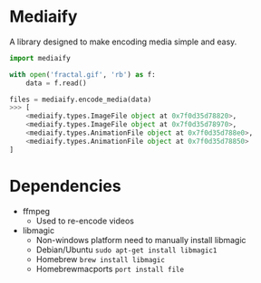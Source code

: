 # Mediaify

A library designed to make encoding media simple and easy.

```python
import mediaify

with open('fractal.gif', 'rb') as f:
    data = f.read()

files = mediaify.encode_media(data)
>>> [
    <mediaify.types.ImageFile object at 0x7f0d35d78820>,
    <mediaify.types.ImageFile object at 0x7f0d35d78970>,
    <mediaify.types.AnimationFile object at 0x7f0d35d788e0>,
    <mediaify.types.AnimationFile object at 0x7f0d35d78850>
]
```

# Dependencies

- ffmpeg
    - Used to re-encode videos
- libmagic
    - Non-windows platform need to manually install libmagic
    - Debian/Ubuntu `sudo apt-get install libmagic1`
    - Homebrew `brew install libmagic`
    - Homebrewmacports `port install file`

